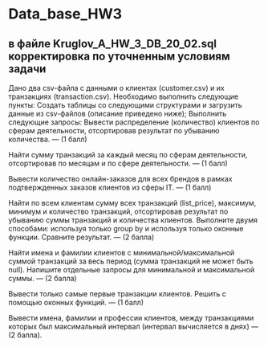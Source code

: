 # Data_base_HW3
## в файле Kruglov_A_HW_3_DB_20_02.sql корректировка по уточненным условиям задачи

Дано два csv-файла с данными о клиентах (customer.csv) и их транзакциях (transaction.csv). Необходимо выполнить следующие пункты:
Создать таблицы со следующими структурами и загрузить данные из csv-файлов (описание приведено ниже);
Выполнить следующие запросы:
Вывести распределение (количество) клиентов по сферам деятельности, отсортировав результат по убыванию количества. — (1 балл)

Найти сумму транзакций за каждый месяц по сферам деятельности, отсортировав по месяцам и по сфере деятельности. — (1 балл)

Вывести количество онлайн-заказов для всех брендов в рамках подтвержденных заказов клиентов из сферы IT. — (1 балл)

Найти по всем клиентам сумму всех транзакций (list_price), максимум, минимум и количество транзакций, отсортировав результат по убыванию суммы транзакций и количества клиентов. Выполните двумя способами: используя только group by и используя только оконные функции. Сравните результат. — (2 балла)

Найти имена и фамилии клиентов с минимальной/максимальной суммой транзакций за весь период (сумма транзакций не может быть null). Напишите отдельные запросы для минимальной и максимальной суммы. — (2 балла)

Вывести только самые первые транзакции клиентов. Решить с помощью оконных функций. — (1 балл)

Вывести имена, фамилии и профессии клиентов, между транзакциями которых был максимальный интервал (интервал вычисляется в днях) — (2 балла).
